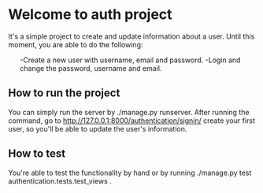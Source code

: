 <h1>Welcome to auth project</h1>

It's a simple project to create and update information about a user.
Until this moment, you are able to do the following:
<ul>
    -Create a new user with username, email and password.
    -Login and change the password, username  and email.
</ul>
<h2>How to run the project</h2>

You can simply run the server by ./manage.py runserver. After running the command, go to http://127.0.0.1:8000/authentication/signin/ create your first user, so you'll be able to update the user's information.

<h2>How to test</h2>

You're able to test the functionality by hand or by running ./manage.py test authentication.tests.test_views .
